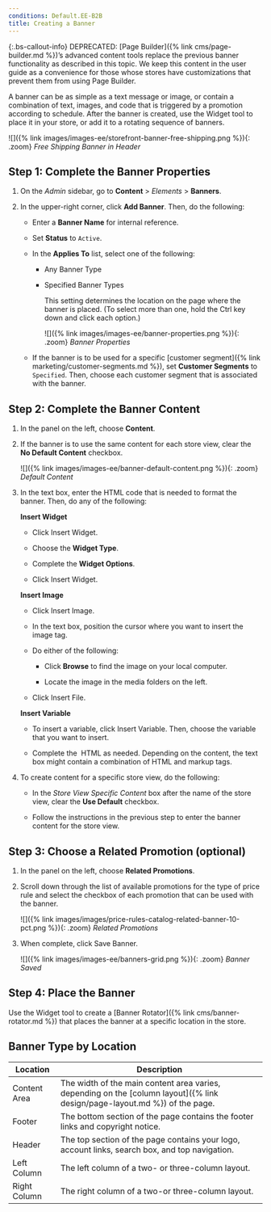```yaml
---
conditions: Default.EE-B2B
title: Creating a Banner
---
```


{:.bs-callout-info}
DEPRECATED: [Page Builder]({% link cms/page-builder.md %})’s advanced content tools replace the previous banner functionality as described in this topic. We keep this content in the user guide as a convenience for those whose stores have customizations that prevent them from using Page Builder.

A banner can be as simple as a text message or image, or contain a combination of text, images, and code that is triggered by a promotion according to schedule. After the banner is created, use the Widget tool to place it in your store, or add it to a rotating sequence of banners.

![]({% link images/images-ee/storefront-banner-free-shipping.png %}){: .zoom}
_Free Shipping Banner in Header_

## Step 1: Complete the Banner Properties

1. On the _Admin_ sidebar, go to **Content** > _Elements_ > **Banners**.

1. In the upper-right corner, click **Add Banner**. Then, do the following:

   - Enter a **Banner Name** for internal reference.

   - Set **Status** to `Active`.

   - In the **Applies To** list, select one of the following:

     - Any Banner Type

     - Specified Banner Types

         This setting determines the location on the page where the banner is placed. (To select more than one, hold the Ctrl key down and click each option.)

         ![]({% link images/images-ee/banner-properties.png %}){: .zoom}
         _Banner Properties_

   - If the banner is to be used for a specific [customer segment]({% link marketing/customer-segments.md %}), set **Customer Segments** to `Specified`. Then, choose each customer segment that is associated with the banner.

## Step 2: Complete the Banner Content

1. In the panel on the left, choose **Content**.

1. If the banner is to use the same content for each store view, clear the **No Default Content** checkbox.

    ![]({% link images/images-ee/banner-default-content.png %}){: .zoom}
    _Default Content_

1. In the text box, enter the HTML code that is needed to format the banner. Then, do any of the following:

   **Insert Widget**

   - Click <span class="btn">Insert Widget</span>.

   - Choose the **Widget Type**.

   - Complete the **Widget Options**.

   - Click <span class="btn">Insert Widget</span>.

   **Insert Image**

   - Click <span class="btn">Insert Image</span>.

   - In the text box, position the cursor where you want to insert the image tag.

   - Do either of the following:

     - Click **Browse** to find the image on your local computer.

     - Locate the image in the media folders on the left.

   - Click <span class="btn">Insert File</span>.

   **Insert Variable**

   - To insert a variable, click <span class="btn">Insert Variable</span>. Then, choose the variable that you want to insert.

   - Complete the  HTML as needed. Depending on the content, the text box might contain a combination of HTML and markup tags.

1. To create content for a specific store view, do the following:

   - In the _Store View Specific Content_ box after the name of the store view, clear the **Use Default** checkbox.

   - Follow the instructions in the previous step to enter the banner content for the store view.

## Step 3: Choose a Related Promotion **(optional)**

1. In the panel on the left, choose **Related Promotions**.

1. Scroll down through the list of available promotions for the type of price rule and select the checkbox of each promotion that can be used with the banner.

    ![]({% link images/images/price-rules-catalog-related-banner-10-pct.png %}){: .zoom}
    _Related Promotions_

1. When complete, click <span class="btn">Save Banner</span>.

    ![]({% link images/images-ee/banners-grid.png %}){: .zoom}
    _Banner Saved_

## Step 4: Place the Banner

Use the Widget tool to create a [Banner Rotator]({% link cms/banner-rotator.md %}) that places the banner at a specific location in the store.

## Banner Type by Location

|Location|Description|
|--- |--- |
|Content Area|The width of the main content area varies, depending on the [column layout]({% link design/page-layout.md %}) of the page.|
|Footer|The bottom section of the page contains the footer links and copyright notice.|
|Header|The top section of the page contains your logo, account links, search box, and top navigation.|
|Left Column|The left column of a two- or three-column layout.|
|Right Column|The right column of a two-or three-column layout.|
